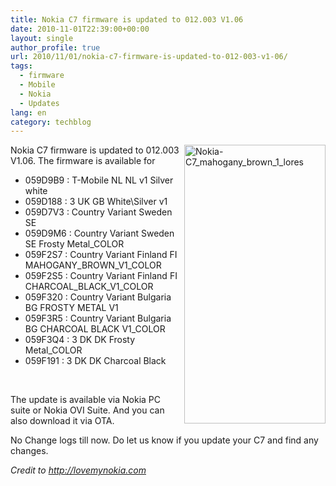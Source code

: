 ```yaml
---
title: Nokia C7 firmware is updated to 012.003 V1.06
date: 2010-11-01T22:39:00+00:00
layout: single
author_profile: true
url: 2010/11/01/nokia-c7-firmware-is-updated-to-012-003-v1-06/
tags:
  - firmware
  - Mobile
  - Nokia
  - Updates
lang: en
category: techblog
---
```

[<img title="Nokia-C7_mahogany_brown_1_lores" border="0" alt="Nokia-C7_mahogany_brown_1_lores" align="right" src="http://lh4.ggpht.com/_vaUVXcmC3OI/TM86kPkkiAI/AAAAAAAAC_c/J4RxzROS2qs/Nokia-C7_mahogany_brown_1_lores_thumb%5B6%5D.jpg?imgmax=800" width="226" height="446" />](http://lh5.ggpht.com/_vaUVXcmC3OI/TM86iXZAOOI/AAAAAAAAC_Y/nItMf_QbJPY/s1600-h/Nokia-C7_mahogany_brown_1_lores%5B5%5D.jpg)Nokia C7 firmware is updated to 012.003 V1.06. The firmware is available for

  * 059D9B9 : T-Mobile NL NL v1 Silver white 
  * 059D188 : 3 UK GB White\Silver v1 
  * 059D7V3 : Country Variant Sweden SE 
  * 059D9M6 : Country Variant Sweden SE Frosty Metal_COLOR 
  * 059F2S7 : Country Variant Finland FI MAHOGANY\_BROWN\_V1_COLOR 
  * 059F2S5 : Country Variant Finland FI CHARCOAL\_BLACK\_V1_COLOR 
  * 059F320 : Country Variant Bulgaria BG FROSTY METAL V1 
  * 059F3R5 : Country Variant Bulgaria BG CHARCOAL BLACK V1_COLOR 
  * 059F3Q4 : 3 DK DK Frosty Metal_COLOR 
  * 059F191 : 3 DK DK Charcoal Black

 

The update is available via Nokia PC suite or Nokia OVI Suite. And you can also download it via OTA.

No Change logs till now. Do let us know if you update your C7 and find any changes.

_Credit to_ [_http://lovemynokia.com_](http://lovemynokia.com/)